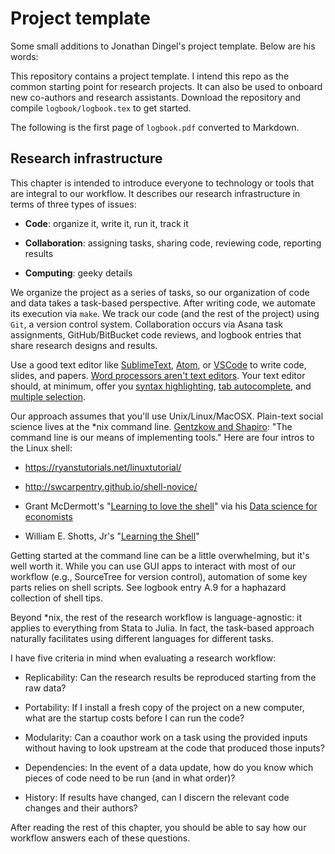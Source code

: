 
# Project template

Some small additions to Jonathan Dingel's project template. 
Below are his words:

This repository contains a project template.
I intend this repo as the common starting point for research projects.
It can also be used to onboard new co-authors and research assistants.
Download the repository and compile `logbook/logbook.tex` to get started.

The following is the first page of `logbook.pdf` converted to Markdown.

## Research infrastructure
This chapter is intended to introduce everyone to technology or tools
that are integral to our workflow. It describes our research
infrastructure in terms of three types of issues:

-   **Code**: organize it, write it, run it, track it

-   **Collaboration**: assigning tasks, sharing code, reviewing code,
    reporting results

-   **Computing**: geeky details

We organize the project as a series of tasks, so our organization of
code and data takes a task-based perspective. After writing code, we
automate its execution via `make`. We track our code (and the rest of
the project) using `Git`, a version control system. Collaboration occurs
via Asana task assignments, GitHub/BitBucket code reviews, and logbook
entries that share research designs and results.

Use a good text editor like [SublimeText](https://www.sublimetext.com/),
[Atom](https://atom.io/), or [VSCode](https://code.visualstudio.com/) to
write code, slides, and papers. [Word processors aren't text
editors](http://plain-text.co/write-and-edit.html). Your text editor
should, at minimum, offer you [syntax
highlighting](https://en.wikipedia.org/wiki/Syntax_highlighting), [tab
autocomplete](https://en.wikipedia.org/wiki/Command-line_completion),
and [multiple selection](https://www.sublimetext.com/).

Our approach assumes that you'll use Unix/Linux/MacOSX. Plain-text
social science lives at the \*nix command line. [Gentzkow and
Shapiro](https://github.com/gslab-econ/ra-manual/wiki/Getting-Started):
"The command line is our means of implementing tools." Here are four
intros to the Linux shell:

-   <https://ryanstutorials.net/linuxtutorial/>

-   <http://swcarpentry.github.io/shell-novice/>

-   Grant McDermott's "[Learning to love the
    shell](https://raw.githack.com/uo-ec607/lectures/master/03-shell/03-shell.html#1)"
    via his [Data science for
    economists](https://github.com/uo-ec607/lectures)

-   William E. Shotts, Jr's "[Learning the
    Shell](http://linuxcommand.org/lc3_learning_the_shell.php)"

Getting started at the command line can be a little overwhelming, but
it's well worth it. While you can use GUI apps to interact with most of
our workflow (e.g., SourceTree for version control), automation of some
key parts relies on shell scripts. See logbook entry A.9 for a haphazard
collection of shell tips.

Beyond \*nix, the rest of the research workflow is language-agnostic: it
applies to everything from Stata to Julia. In fact, the task-based
approach naturally facilitates using different languages for different
tasks.

I have five criteria in mind when evaluating a research workflow:

-   Replicability: Can the research results be reproduced starting from
    the raw data?

-   Portability: If I install a fresh copy of the project on a new
    computer, what are the startup costs before I can run the code?

-   Modularity: Can a coauthor work on a task using the provided inputs
    without having to look upstream at the code that produced those
    inputs?

-   Dependencies: In the event of a data update, how do you know which
    pieces of code need to be run (and in what order)?

-   History: If results have changed, can I discern the relevant code
    changes and their authors?

After reading the rest of this chapter, you should be able to say how
our workflow answers each of these questions.
